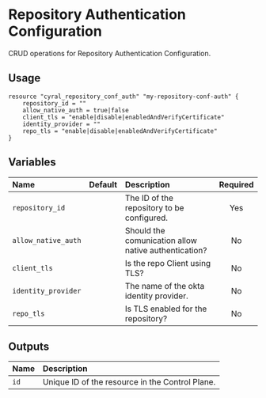 # Repository Authentication Configuration

CRUD operations for Repository Authentication Configuration.

## Usage

```hcl
resource "cyral_repository_conf_auth" "my-repository-conf-auth" {
    repository_id = ""
    allow_native_auth = true|false
    client_tls = "enable|disable|enabledAndVerifyCertificate"
    identity_provider = ""
    repo_tls = "enable|disable|enabledAndVerifyCertificate"
}
```

## Variables

|  Name               |  Default  |  Description                                                          | Required |
|:--------------------|:---------:|:----------------------------------------------------------------------|:--------:|
| `repository_id`     |           | The ID of the repository to be configured.                            | Yes      |
| `allow_native_auth` |           | Should the comunication allow native authentication?                  | No       |
| `client_tls`        |           | Is the repo Client using TLS?                                         | No       |
| `identity_provider` |           | The name of the okta identity provider.                               | No       |
| `repo_tls`          |           | Is TLS enabled for the repository?                                    | No       |


## Outputs

|  Name        |  Description                                                        |
|:-------------|:--------------------------------------------------------------------|
| `id`         | Unique ID of the resource in the Control Plane.                     |
